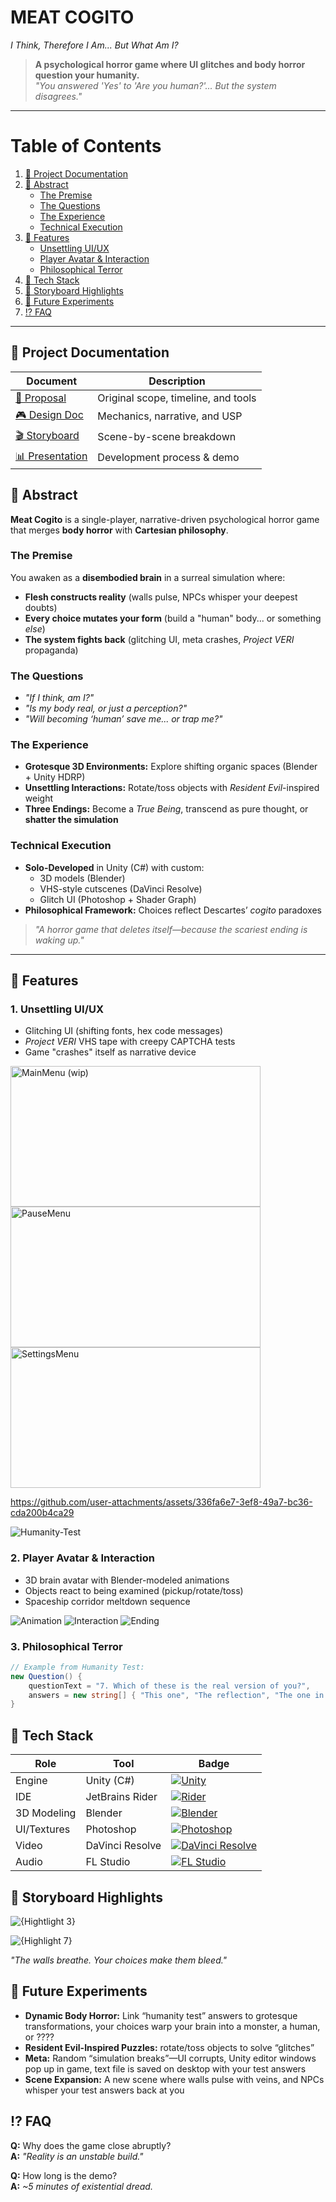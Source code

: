# MEAT COGITO
*I Think, Therefore I Am... But What Am I?*  

> **A psychological horror game where UI glitches and body horror question your humanity.**  
> *"You answered 'Yes' to 'Are you human?'... But the system disagrees."*  

---

# **Table of Contents**
1. [📜 Project Documentation](#-project-documentation)
2. [🧠 Abstract](#-abstract)
   - [The Premise](#the-premise)
   - [The Questions](#the-questions)
   - [The Experience](#the-experience)
   - [Technical Execution](#technical-execution)
3. [🎥 Features](#-features)
   - [Unsettling UI/UX](#1-unsettling-uiux)
   - [Player Avatar & Interaction](#2-player-avatar--interaction)
   - [Philosophical Terror](#3-philosophical-terror)
4. [🔧 Tech Stack](#-tech-stack)
5. [🌌 Storyboard Highlights](#-storyboard-highlights)
6. [🚧 Future Experiments](#-future-experiments)
7. [⁉️ FAQ](#️-faq)

---

## 📜 **Project Documentation**  
| Document | Description |  
|----------|-------------|  
| [📄 Proposal](/Docs/Project_Proposal.pdf) | Original scope, timeline, and tools |  
| [🎮 Design Doc](/Docs/Game_Design_Document.pdf) | Mechanics, narrative, and USP |  
| [🎬 Storyboard](/Docs/Meat_Cogito_Story_Board.pdf) | Scene-by-scene breakdown |  
| [📊 Presentation](/Docs/Presentations/) | Development process & demo |  


## 🧠 **Abstract**  
**Meat Cogito** is a single-player, narrative-driven psychological horror game that merges **body horror** with **Cartesian philosophy**.  

### **The Premise**  
You awaken as a **disembodied brain** in a surreal simulation where:  
- **Flesh constructs reality** (walls pulse, NPCs whisper your deepest doubts)  
- **Every choice mutates your form** (build a "human" body... or something *else*)  
- **The system fights back** (glitching UI, meta crashes, *Project VERI* propaganda)  

### **The Questions**  
- *"If I think, am I?"*  
- *"Is my body real, or just a perception?"*  
- *"Will becoming ‘human’ save me... or trap me?"*  

### **The Experience**  
- **Grotesque 3D Environments:** Explore shifting organic spaces (Blender + Unity HDRP)  
- **Unsettling Interactions:** Rotate/toss objects with *Resident Evil*-inspired weight  
- **Three Endings:** Become a *True Being*, transcend as pure thought, or **shatter the simulation**  

### **Technical Execution**  
- **Solo-Developed** in Unity (C#) with custom:  
  - 3D models (Blender)  
  - VHS-style cutscenes (DaVinci Resolve)  
  - Glitch UI (Photoshop + Shader Graph)  
- **Philosophical Framework:** Choices reflect Descartes’ *cogito* paradoxes  

> *"A horror game that deletes itself—because the scariest ending is waking up."*  

---

## 🎥 **Features**  
### 1. **Unsettling UI/UX**  
- Glitching UI (shifting fonts, hex code messages)
- *Project VERI* VHS tape with creepy CAPTCHA tests
- Game "crashes" itself as narrative device
<img src="https://github.com/user-attachments/assets/23fbd7e2-6296-42d1-837f-bf47ebba6f2f" alt="MainMenu (wip)" width="400" height="225" />
<img src="https://github.com/user-attachments/assets/a39d1432-0332-47f0-84c2-ed98e6d4e0f1" alt="PauseMenu" width="400" height="225" />
<img src="https://github.com/user-attachments/assets/1ef8dbcc-364e-48bc-9ab4-8e4e18870c02" alt="SettingsMenu" width="400" height="225" />



https://github.com/user-attachments/assets/336fa6e7-3ef8-49a7-bc36-cda200b4ca29

![Humanity-Test](https://github.com/user-attachments/assets/8493863f-39c6-46c4-9915-fa6e9a7bfe42)

### 2. **Player Avatar & Interaction**  
- 3D brain avatar with Blender-modeled animations  
- Objects react to being examined (pickup/rotate/toss)  
- Spaceship corridor meltdown sequence

![Animation](https://github.com/user-attachments/assets/8c0549eb-d570-4050-bd86-18456d70125e)
![Interaction](https://github.com/user-attachments/assets/b5feae11-fb43-42c9-a52e-832598ecad21)
![Ending](https://github.com/user-attachments/assets/42821c41-a87f-4c7f-95ba-8503aaed5469)


### 3. **Philosophical Terror**  
```csharp
// Example from Humanity Test:
new Question() {
    questionText = "7. Which of these is the real version of you?",
    answers = new string[] { "This one", "The reflection", "The one in the file", "None are left" }
}
```

## 🔧 Tech Stack

| Role            | Tool               | Badge |
|-----------------|--------------------|-------|
| Engine          | Unity (C#)         | [![Unity](https://img.shields.io/badge/Unity-2025-black?logo=unity)](https://unity.com) |
| IDE             | JetBrains Rider    | [![Rider](https://img.shields.io/badge/Rider-2024.3-white?logo=rider&logoColor=black&color=9cf)](https://jetbrains.com/rider/) |
| 3D Modeling     | Blender            | [![Blender](https://img.shields.io/badge/Blender-3.0+-orange?logo=blender)](https://blender.org) |
| UI/Textures     | Photoshop          | [![Photoshop](https://img.shields.io/badge/Photoshop-CC-blue?logo=adobe-photoshop)](https://adobe.com/photoshop) |
| Video           | DaVinci Resolve    | [![DaVinci Resolve](https://img.shields.io/badge/DaVinci_Resolve-20-black?logo=blackmagic-design)](https://blackmagicdesign.com/products/davinciresolve) |
| Audio           | FL Studio          | [![FL Studio](https://img.shields.io/badge/FL_Studio-21-purple?logo=fl-studio)](https://image-line.com) |

## 🌌 Storyboard Highlights
![{Hightlight 3}](https://github.com/user-attachments/assets/4718a1ac-5adc-4206-9548-663851b212a0)


![{Highlight 7}](https://github.com/user-attachments/assets/a7b7588a-0ed5-4ae0-afea-4fde7643b8fc)




*"The walls breathe. Your choices make them bleed."*

## 🚧 Future Experiments

- **Dynamic Body Horror:** Link “humanity test” answers to grotesque transformations, your choices warp your brain into a monster, a human, or ????
- **Resident Evil-Inspired Puzzles:** rotate/toss objects to solve “glitches”
- **Meta:** Random “simulation breaks”—UI corrupts, Unity editor windows pop up in game, text file is saved on desktop with your test answers
- **Scene Expansion:** A new scene where walls pulse with veins, and NPCs whisper your test answers back at you


## ⁉️ FAQ

**Q:** Why does the game close abruptly?  
**A:** *"Reality is an unstable build."*

**Q:** How long is the demo?  
**A:** *~5 minutes of existential dread.*
